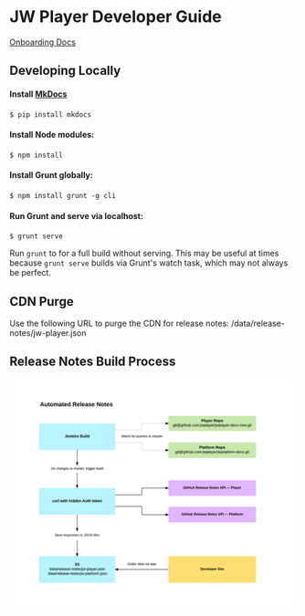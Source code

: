 # JW Player Developer Guide

[Onboarding Docs](https://github.com/jwplayer/jwplayer-docs-new/tree/master/Onboarding%20Documents)

## Developing Locally

#### Install [MkDocs](http://www.mkdocs.org/)

```
$ pip install mkdocs
```

#### Install Node modules:

```
$ npm install
```

#### Install Grunt globally:

```
$ npm install grunt -g cli
```

#### Run Grunt and serve via localhost:

```
$ grunt serve
```

Run `grunt` to for a full build without serving. This may be useful at times because `grunt serve` builds via Grunt's watch task, which may not always be perfect.

## CDN Purge

Use the following URL to purge the CDN for release notes: /data/release-notes/jw-player.json

## Release Notes Build Process

![Release Notes Build Process](release-notes-build.png)
